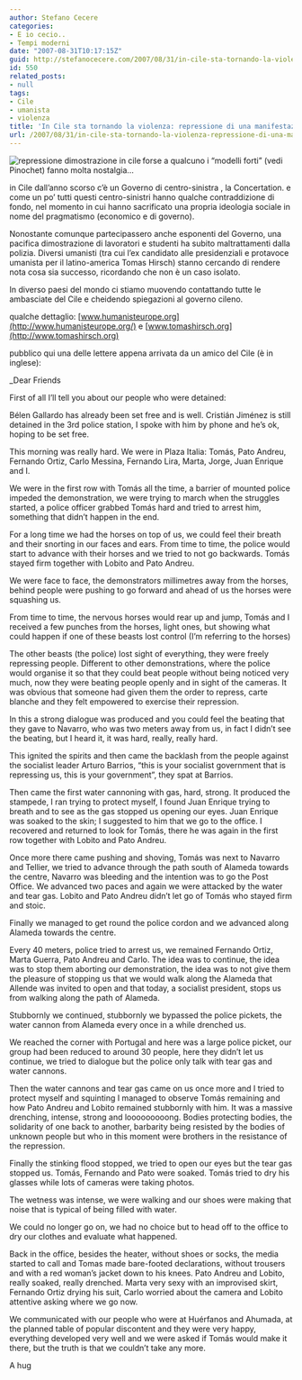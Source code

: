 ```yaml
---
author: Stefano Cecere
categories:
- E io cecio..
- Tempi moderni
date: "2007-08-31T10:17:15Z"
guid: http://stefanocecere.com/2007/08/31/in-cile-sta-tornando-la-violenza-repressione-di-una-manifestazione-pacifica/
id: 550
related_posts:
- null
tags:
- Cile
- umanista
- violenza
title: 'In Cile sta tornando la violenza: repressione di una manifestazione pacifica'
url: /2007/08/31/in-cile-sta-tornando-la-violenza-repressione-di-una-manifestazione-pacifica/
---
```


<img src='http://stefanocecere.com/wp-content/uploads/sites/3/2007/08/repressione_dimostrazione_cile.jpg' alt='repressione dimostrazione in cile' align="left" />forse a qualcuno i &#8220;modelli forti&#8221; (vedi Pinochet) fanno molta nostalgia&#8230;
  
in Cile dall&#8217;anno scorso c&#8217;è un Governo di centro-sinistra , la Concertation. e come un po&#8217; tutti questi centro-sinistri hanno qualche contraddizione di fondo, nel momento in cui hanno sacrificato una propria ideologia sociale in nome del pragmatismo (economico e di governo).

Nonostante comunque partecipassero anche esponenti del Governo, una pacifica dimostrazione di lavoratori e studenti ha subito maltrattamenti dalla polizia. Diversi umanisti (tra cui l&#8217;ex candidato alle presidenziali e protavoce umanista per il latino-america Tomas Hirsch) stanno cercando di rendere nota cosa sia successo, ricordando che non è un caso isolato.

In diverso paesi del mondo ci stiamo muovendo contattando tutte le ambasciate del Cile e cheidendo spiegazioni al governo cileno.
  
qualche dettaglio: [www.humanisteurope.org](http://www.humanisteurope.org/) e [www.tomashirsch.org](http://www.tomashirsch.org)

pubblico qui una delle lettere appena arrivata da un amico del Cile (è in inglese):

_Dear Friends
  
First of all I’ll tell you about our people who were detained:</p> 

Bélen Gallardo has already been set free and is well. Cristián Jiménez is still detained in the 3rd police station, I spoke with him by phone and he’s ok, hoping to be set free.

This morning was really hard. We were in Plaza Italia: Tomás, Pato Andreu, Fernando Ortiz, Carlo Messina, Fernando Lira, Marta, Jorge, Juan Enrique and I.

We were in the first row with Tomás all the time, a barrier of mounted police impeded the demonstration, we were trying to march when the struggles started, a police officer grabbed Tomás hard and tried to arrest him, something that didn’t happen in the end.

For a long time we had the horses on top of us, we could feel their breath and their snorting in our faces and ears. From time to time, the police would start to advance with their horses and we tried to not go backwards. Tomás stayed firm together with Lobito and Pato Andreu.

We were face to face, the demonstrators millimetres away from the horses, behind people were pushing to go forward and ahead of us the horses were squashing us.

From time to time, the nervous horses would rear up and jump, Tomás and I received a few punches from the horses, light ones, but showing what could happen if one of these beasts lost control (I’m referring to the horses)

The other beasts (the police) lost sight of everything, they were freely repressing people. Different to other demonstrations, where the police would organise it so that they could beat people without being noticed very much, now they were beating people openly and in sight of the cameras. It was obvious that someone had given them the order to repress, carte blanche and they felt empowered to exercise their repression.

In this a strong dialogue was produced and you could feel the beating that they gave to Navarro, who was two meters away from us, in fact I didn’t see the beating, but I heard it, it was hard, really, really hard.

This ignited the spirits and then came the backlash from the people against the socialist leader Arturo Barrios, “this is your socialist government that is repressing us, this is your government”, they spat at Barrios.

Then came the first water cannoning with gas, hard, strong. It produced the stampede, I ran trying to protect myself, I found Juan Enrique trying to breath and to see as the gas stopped us opening our eyes. Juan Enrique was soaked to the skin; I suggested to him that we go to the office. I recovered and returned to look for Tomás, there he was again in the first row together with Lobito and Pato Andreu.

Once more there came pushing and shoving, Tomás was next to Navarro and Tellier, we tried to advance through the path south of Alameda towards the centre, Navarro was bleeding and the intention was to go the Post Office. We advanced two paces and again we were attacked by the water and tear gas. Lobito and Pato Andreu didn’t let go of Tomás who stayed firm and stoic.

Finally we managed to get round the police cordon and we advanced along Alameda towards the centre.

Every 40 meters, police tried to arrest us, we remained Fernando Ortiz, Marta Guerra, Pato Andreu and Carlo. The idea was to continue, the idea was to stop them aborting our demonstration, the idea was to not give them the pleasure of stopping us that we would walk along the Alameda that Allende was invited to open and that today, a socialist president, stops us from walking along the path of Alameda.

Stubbornly we continued, stubbornly we bypassed the police pickets, the water cannon from Alameda every once in a while drenched us.

We reached the corner with Portugal and here was a large police picket, our group had been reduced to around 30 people, here they didn’t let us continue, we tried to dialogue but the police only talk with tear gas and water cannons.

Then the water cannons and tear gas came on us once more and I tried to protect myself and squinting I managed to observe Tomás remaining and how Pato Andreu and Lobito remained stubbornly with him. It was a massive drenching, intense, strong and looooooooong. Bodies protecting bodies, the solidarity of one back to another, barbarity being resisted by the bodies of unknown people but who in this moment were brothers in the resistance of the repression.

Finally the stinking flood stopped, we tried to open our eyes but the tear gas stopped us. Tomás, Fernando and Pato were soaked. Tomás tried to dry his glasses while lots of cameras were taking photos.

The wetness was intense, we were walking and our shoes were making that noise that is typical of being filled with water.

We could no longer go on, we had no choice but to head off to the office to dry our clothes and evaluate what happened.

Back in the office, besides the heater, without shoes or socks, the media started to call and Tomas made bare-footed declarations, without trousers and with a red woman’s jacket down to his knees. Pato Andreu and Lobito, really soaked, really drenched. Marta very sexy with an improvised skirt, Fernando Ortiz drying his suit, Carlo worried about the camera and Lobito attentive asking where we go now.

We communicated with our people who were at Huérfanos and Ahumada, at the planned table of popular discontent and they were very happy, everything developed very well and we were asked if Tomás would make it there, but the truth is that we couldn’t take any more.

A hug</em>